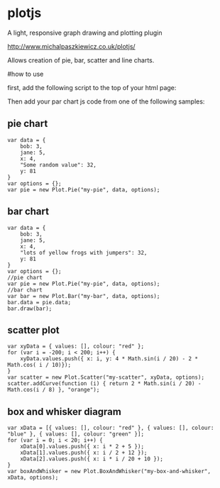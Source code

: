 # plotjs

A light, responsive graph drawing and plotting plugin


http://www.michalpaszkiewicz.co.uk/plotjs/

Allows creation of pie, bar, scatter and line charts.


#how to use

first, add the following script to the top of your html page:

<script src="http://www.michalpaszkiewicz.co.uk/plotjs/plotjs.js"></script>

Then add your par chart js code from one of the following samples:

pie chart
-------------
    var data = {
        bob: 3,
        jane: 5,
        x: 4,
        "Some random value": 32,
        y: 81
    }
    var options = {};
    var pie = new Plot.Pie("my-pie", data, options);
    
bar chart
-------------
    var data = {
        bob: 3,
        jane: 5,
        x: 4,
        "lots of yellow frogs with jumpers": 32,
        y: 81
    }
    var options = {};
    //pie chart
    var pie = new Plot.Pie("my-pie", data, options);
    //bar chart
    var bar = new Plot.Bar("my-bar", data, options);
    bar.data = pie.data;
    bar.draw(bar);
    
scatter plot
----------------
    var xyData = { values: [], colour: "red" };
    for (var i = -200; i < 200; i++) {
        xyData.values.push({ x: i, y: 4 * Math.sin(i / 20) - 2 *  Math.cos( i / 10)});
    }
    var scatter = new Plot.Scatter("my-scatter", xyData, options);
    scatter.addCurve(function (i) { return 2 * Math.sin(i / 20) - Math.cos(i / 8) }, "orange");

box and whisker diagram
----------------------------
    var xData = [{ values: [], colour: "red" }, { values: [], colour: "blue" }, { values: [], colour: "green" }];
    for (var i = 0; i < 20; i++) {
        xData[0].values.push({ x: i * 2 + 5 });
        xData[1].values.push({ x: i / 2 + 12 });
        xData[2].values.push({ x: i * i / 20 + 10 });
    }
    var boxAndWhisker = new Plot.BoxAndWhisker("my-box-and-whisker", xData, options);

